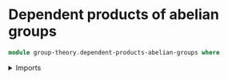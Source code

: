 # Dependent products of abelian groups

```agda
module group-theory.dependent-products-abelian-groups where
```

<details><summary>Imports</summary>

```agda
open import foundation.dependent-pair-types
open import foundation.function-extensionality
open import foundation.identity-types
open import foundation.sets
open import foundation.universe-levels

open import group-theory.abelian-groups
open import group-theory.dependent-products-groups
open import group-theory.groups
open import group-theory.monoids
open import group-theory.semigroups
```

<details>

## Idea

Given a family of abelian groups `Aᵢ` indexed by `i : I`, the dependent product
`Π(i : I), Aᵢ` is an abelian group consisting of dependent functions taking
`i : I` to an element of the underlying type of `Aᵢ`. The multiplicative
operation and the unit are given pointwise.

## Definition

```agda
module _
  {l1 l2 : Level} (I : UU l1) (A : I → Ab l2)
  where

  group-Π-Ab : Group (l1 ⊔ l2)
  group-Π-Ab = Π-Group I (λ i → group-Ab (A i))

  semigroup-Π-Ab : Semigroup (l1 ⊔ l2)
  semigroup-Π-Ab = semigroup-Group group-Π-Ab

  set-Π-Ab : Set (l1 ⊔ l2)
  set-Π-Ab = set-Group group-Π-Ab

  type-Π-Ab : UU (l1 ⊔ l2)
  type-Π-Ab = type-Group group-Π-Ab

  add-Π-Ab : (f g : type-Π-Ab) → type-Π-Ab
  add-Π-Ab = mul-Semigroup semigroup-Π-Ab

  associative-add-Π-Ab :
    (f g h : type-Π-Ab) →
    add-Π-Ab (add-Π-Ab f g) h ＝ add-Π-Ab f (add-Π-Ab g h)
  associative-add-Π-Ab = associative-mul-Group group-Π-Ab

  zero-Π-Ab : type-Π-Ab
  zero-Π-Ab = unit-Group group-Π-Ab

  left-unit-law-add-Π-Ab : (f : type-Π-Ab) → add-Π-Ab zero-Π-Ab f ＝ f
  left-unit-law-add-Π-Ab = left-unit-law-mul-Group group-Π-Ab

  right-unit-law-add-Π-Ab : (f : type-Π-Ab) → add-Π-Ab f zero-Π-Ab ＝ f
  right-unit-law-add-Π-Ab = right-unit-law-mul-Group group-Π-Ab

  is-unital-Π-Ab : is-unital-Semigroup semigroup-Π-Ab
  is-unital-Π-Ab = is-unital-Group group-Π-Ab

  monoid-Π-Ab : Monoid (l1 ⊔ l2)
  monoid-Π-Ab = monoid-Group group-Π-Ab

  neg-Π-Ab : type-Π-Ab → type-Π-Ab
  neg-Π-Ab = inv-Group group-Π-Ab

  left-inverse-law-add-Π-Ab :
    (f : type-Π-Ab) → add-Π-Ab (neg-Π-Ab f) f ＝ zero-Π-Ab
  left-inverse-law-add-Π-Ab = left-inverse-law-mul-Group group-Π-Ab

  right-inverse-law-add-Π-Ab :
    (f : type-Π-Ab) → add-Π-Ab f (neg-Π-Ab f) ＝ zero-Π-Ab
  right-inverse-law-add-Π-Ab = right-inverse-law-mul-Group group-Π-Ab

  is-group-Π-Ab : is-group semigroup-Π-Ab
  is-group-Π-Ab = is-group-Group group-Π-Ab

  commutative-add-Π-Ab :
    (f g : type-Π-Ab) → add-Π-Ab f g ＝ add-Π-Ab g f
  commutative-add-Π-Ab f g =
    eq-htpy (λ i → commutative-add-Ab (A i) (f i) (g i))

  Π-Ab : Ab (l1 ⊔ l2)
  pr1 Π-Ab = group-Π-Ab
  pr2 Π-Ab = commutative-add-Π-Ab
```
